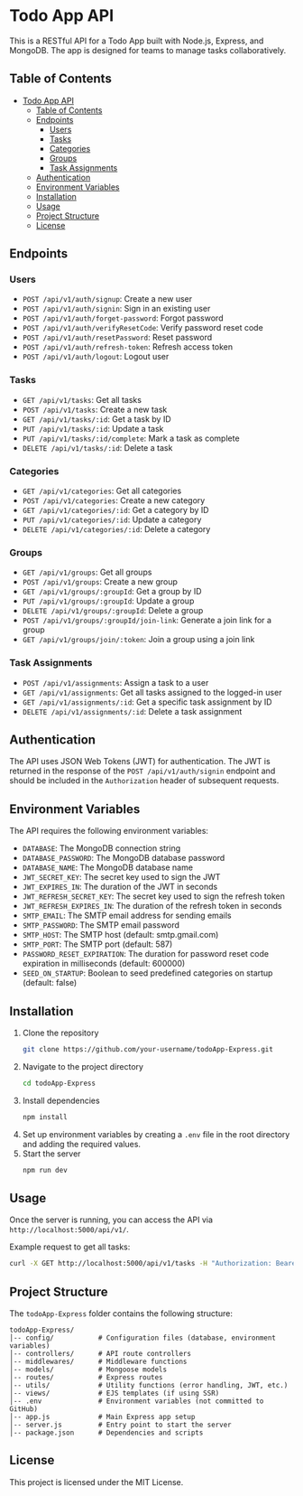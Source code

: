 # Todo App API

This is a RESTful API for a Todo App built with Node.js, Express, and MongoDB. The app is designed for teams to manage tasks collaboratively.

## Table of Contents

- [Todo App API](#todo-app-api)
  - [Table of Contents](#table-of-contents)
  - [Endpoints](#endpoints)
    - [Users](#users)
    - [Tasks](#tasks)
    - [Categories](#categories)
    - [Groups](#groups)
    - [Task Assignments](#task-assignments)
  - [Authentication](#authentication)
  - [Environment Variables](#environment-variables)
  - [Installation](#installation)
  - [Usage](#usage)
  - [Project Structure](#project-structure)
  - [License](#license)

## Endpoints

### Users

- `POST /api/v1/auth/signup`: Create a new user
- `POST /api/v1/auth/signin`: Sign in an existing user
- `POST /api/v1/auth/forget-password`: Forgot password
- `POST /api/v1/auth/verifyResetCode`: Verify password reset code
- `POST /api/v1/auth/resetPassword`: Reset password
- `POST /api/v1/auth/refresh-token`: Refresh access token
- `POST /api/v1/auth/logout`: Logout user

### Tasks

- `GET /api/v1/tasks`: Get all tasks
- `POST /api/v1/tasks`: Create a new task
- `GET /api/v1/tasks/:id`: Get a task by ID
- `PUT /api/v1/tasks/:id`: Update a task
- `PUT /api/v1/tasks/:id/complete`: Mark a task as complete
- `DELETE /api/v1/tasks/:id`: Delete a task

### Categories

- `GET /api/v1/categories`: Get all categories
- `POST /api/v1/categories`: Create a new category
- `GET /api/v1/categories/:id`: Get a category by ID
- `PUT /api/v1/categories/:id`: Update a category
- `DELETE /api/v1/categories/:id`: Delete a category

### Groups

- `GET /api/v1/groups`: Get all groups
- `POST /api/v1/groups`: Create a new group
- `GET /api/v1/groups/:groupId`: Get a group by ID
- `PUT /api/v1/groups/:groupId`: Update a group
- `DELETE /api/v1/groups/:groupId`: Delete a group
- `POST /api/v1/groups/:groupId/join-link`: Generate a join link for a group
- `GET /api/v1/groups/join/:token`: Join a group using a join link

### Task Assignments

- `POST /api/v1/assignments`: Assign a task to a user
- `GET /api/v1/assignments`: Get all tasks assigned to the logged-in user
- `GET /api/v1/assignments/:id`: Get a specific task assignment by ID
- `DELETE /api/v1/assignments/:id`: Delete a task assignment

## Authentication

The API uses JSON Web Tokens (JWT) for authentication. The JWT is returned in the response of the `POST /api/v1/auth/signin` endpoint and should be included in the `Authorization` header of subsequent requests.

## Environment Variables

The API requires the following environment variables:

- `DATABASE`: The MongoDB connection string
- `DATABASE_PASSWORD`: The MongoDB database password
- `DATABASE_NAME`: The MongoDB database name
- `JWT_SECRET_KEY`: The secret key used to sign the JWT
- `JWT_EXPIRES_IN`: The duration of the JWT in seconds
- `JWT_REFRESH_SECRET_KEY`: The secret key used to sign the refresh token
- `JWT_REFRESH_EXPIRES_IN`: The duration of the refresh token in seconds
- `SMTP_EMAIL`: The SMTP email address for sending emails
- `SMTP_PASSWORD`: The SMTP email password
- `SMTP_HOST`: The SMTP host (default: smtp.gmail.com)
- `SMTP_PORT`: The SMTP port (default: 587)
- `PASSWORD_RESET_EXPIRATION`: The duration for password reset code expiration in milliseconds (default: 600000)
- `SEED_ON_STARTUP`: Boolean to seed predefined categories on startup (default: false)

## Installation

1. Clone the repository
   ```sh
   git clone https://github.com/your-username/todoApp-Express.git
   ```
2. Navigate to the project directory
   ```sh
   cd todoApp-Express
   ```
3. Install dependencies
   ```sh
   npm install
   ```
4. Set up environment variables by creating a `.env` file in the root directory and adding the required values.
5. Start the server
   ```sh
   npm run dev
   ```

## Usage

Once the server is running, you can access the API via `http://localhost:5000/api/v1/`.

Example request to get all tasks:

```sh
curl -X GET http://localhost:5000/api/v1/tasks -H "Authorization: Bearer <your_token>"
```

## Project Structure

The `todoApp-Express` folder contains the following structure:

```
todoApp-Express/
│-- config/           # Configuration files (database, environment variables)
│-- controllers/      # API route controllers
│-- middlewares/      # Middleware functions
│-- models/           # Mongoose models
│-- routes/           # Express routes
│-- utils/            # Utility functions (error handling, JWT, etc.)
│-- views/            # EJS templates (if using SSR)
│-- .env              # Environment variables (not committed to GitHub)
│-- app.js            # Main Express app setup
│-- server.js         # Entry point to start the server
│-- package.json      # Dependencies and scripts
```

## License

This project is licensed under the MIT License.
